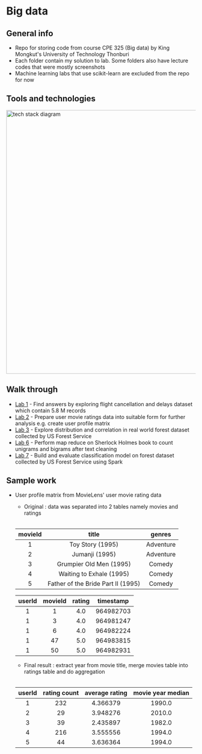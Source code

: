 # Big data

## General info
- Repo for storing code from course CPE 325 (Big data) by King Mongkut's University of Technology Thonburi
- Each folder contain my solution to lab. Some folders also have lecture codes that were mostly screenshots
- Machine learning labs that use scikit-learn are excluded from the repo for now

## Tools and technologies
<img width=700 src="https://user-images.githubusercontent.com/57994731/157178734-f691b356-28fb-4976-b27c-4d572f46546d.png" alt="tech stack diagram" />

## Walk through
- [Lab 1](https://github.com/ppkgtmm/big-data/blob/main/Lecture%201-2%20-%20Numpy%2C%20Pandas%2C%20Matplotlib/Exercise.ipynb) - Find answers by exploring flight cancellation and delays dataset which contain 5.8 M records
- [Lab 2](https://github.com/ppkgtmm/big-data/blob/main/Lecture%202%20-%20Data%20Preparation/Exercise.ipynb) - Prepare user movie ratings data into suitable form for further analysis e.g. create user profile matrix
- [Lab 3](https://github.com/ppkgtmm/big-data/blob/main/Lecture%203%20-%20Data%20Exploration/Exercise.ipynb) - Explore distribution and correlation in real world forest dataset collected by US Forest Service
- [Lab 6](https://github.com/ppkgtmm/big-data/blob/main/Lecture%206%20-%20Hadoop%20MapReduce/Exercise.ipynb) - Perform map reduce on Sherlock Holmes book to count unigrams and bigrams after text cleaning
- [Lab 7](https://github.com/ppkgtmm/big-data/blob/main/Lecture%207%20-%20Spark%20Data%20Operation%20and%20Machine%20Learning/Exercise.ipynb) - Build and evaluate classification model on forest dataset collected by US Forest Service using Spark

## Sample work

- User profile matrix from MovieLens' user movie rating data
  - Original : data was separated into 2 tables namely movies and ratings
  <br />

  | movieId | title                              | genres                                      |
  |:-------:|:----------------------------------:|:-------------------------------------------:|
  | 1       | Toy Story (1995)                   | Adventure|Animation|Children|Comedy|Fantasy |
  | 2       | Jumanji (1995)                     | Adventure|Children|Fantasy                  |
  | 3       | Grumpier Old Men (1995)            | Comedy|Romance                              |
  | 4       | Waiting to Exhale (1995)           | Comedy|Drama|Romance                        |
  | 5       | Father of the Bride Part II (1995) | Comedy                                      |
  
  | userId | movieId | rating | timestamp |
  |:------:|:-------:|:------:|:---------:|
  | 1      | 1       | 4.0    | 964982703 |
  | 1      | 3       | 4.0    | 964981247 |
  | 1      | 6       | 4.0    | 964982224 |
  | 1      | 47      | 5.0    | 964983815 |
  | 1      | 50      | 5.0    | 964982931 |
  
  - Final result : extract year from movie title, merge movies table into ratings table and do aggregation
  <br />

  | userId | rating count | average rating | movie year median |
  |:------:|:------------:|:--------------:|:-----------------:|
  | 1      | 232          | 4.366379       | 1990.0            |
  | 2      | 29           | 3.948276       | 2010.0            |
  | 3      | 39           | 2.435897       | 1982.0            |
  | 4      | 216          | 3.555556       | 1994.0            |
  | 5      | 44           | 3.636364       | 1994.0            |
